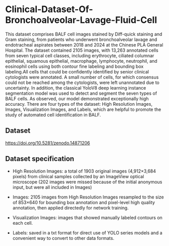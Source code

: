# Clinical-Dataset-Of-Bronchoalveolar-Lavage-Fluid-Cell 
This dataset comprises BALF cell images stained by Diff-quick staining and Gram staining, from patients who underwent bronchoalveolar lavage and endotracheal aspirates between 2018 and 2024 at the Chinese PLA General Hospital. The dataset contained 2105 images, with 13,263 annotated cells from seven typical cell classes, including erythrocyte, ciliated columnar epithelial, squamous epithelial, macrophage, lymphocyte, neutrophil, and eosinophil cells using both contour fine labeling and bounding box labeling.All cells that could be confidently identified by senior clinical cytologists were annotated. A small number of cells, for which consensus could not be reached among the cytologists, were left unannotated due to uncertainty. In addition, the classical YoloV8 deep learning instance segmentation model was used to detect and segment the seven types of BALF cells. As observed, our model demonstrated exceptionally high accuracy. There are four types of the dataset: High Resolution Images, Images, Visualization Images, and Labels, which are helpful to promote the study of automated cell identification in BALF.
## Dataset
https://doi.org/10.5281/zenodo.14871206
        
        
        
        
        
        
        
        
## Dataset specification
- High Resolution Images: a total of 1903 original images (4,912×3,684 pixels) from clinical samples collected by an ImageView optical microscope (202 images were missed because of the initial anonymous input, but were all included in Images)

- Images: 2105 images from High Resolution Images resampled to the size of 853×640 for bounding box annotation and pixel-level high quality annotation, then applied directedly for network training.

- Visualization Images: images that showed manually labeled contours on each cell.

- Labels: saved in a txt format for direct use of YOLO series models and a convenient way to convert to other data formats.
